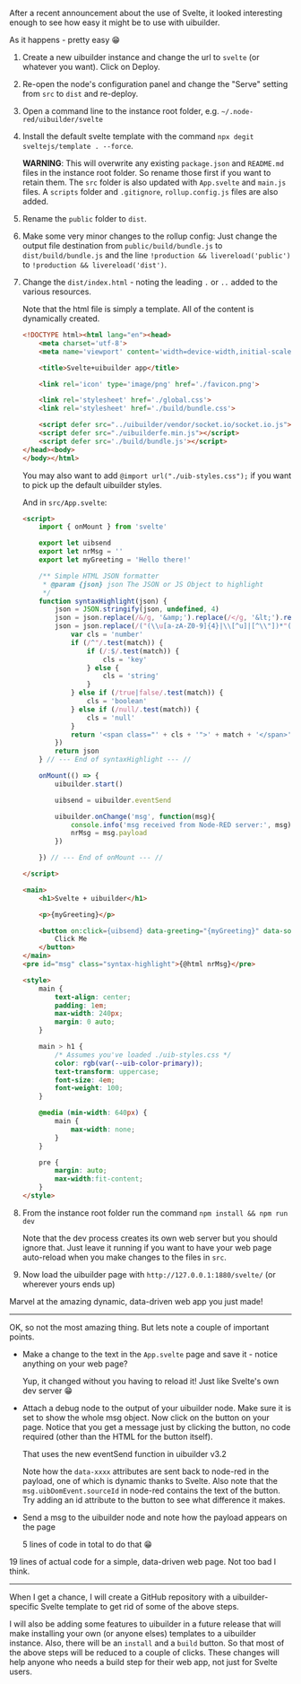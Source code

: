 After a recent announcement about the use of Svelte, it looked interesting enough to see how easy it might be to use with uibuilder.

As it happens - pretty easy :grin: 

1) Create a new uibuilder instance and change the url to `svelte` (or whatever you want). Click on Deploy.
2) Re-open the node's configuration panel and change the "Serve" setting from `src` to `dist` and re-deploy.

3) Open a command line to the instance root folder, e.g. `~/.node-red/uibuilder/svelte`

4) Install the default svelte template with the command `npx degit sveltejs/template . --force`.
   
   **WARNING**: This will overwrite any existing `package.json` and `README.md` files in the instance root folder. So rename those first if you want to retain them. The `src` folder is also updated with `App.svelte` and `main.js` files. A `scripts` folder and `.gitignore`, `rollup.config.js` files are also added.

5) Rename the `public` folder to `dist`.

6) Make some very minor changes to the rollup config: Just change the output file destination from `public/build/bundle.js` to `dist/build/bundle.js` and the line `!production && livereload('public')` to `!production && livereload('dist')`.

7) Change the `dist/index.html` - noting the leading `.` or `..` added to the various resources.

   Note that the html file is simply a template. All of the content is dynamically created.

    ```html
    <!DOCTYPE html><html lang="en"><head>
        <meta charset='utf-8'>
        <meta name='viewport' content='width=device-width,initial-scale=1'>

        <title>Svelte+uibuilder app</title>

        <link rel='icon' type='image/png' href='./favicon.png'>

        <link rel='stylesheet' href='./global.css'>
        <link rel='stylesheet' href='./build/bundle.css'>

        <script defer src="../uibuilder/vendor/socket.io/socket.io.js"></script>
        <script defer src="./uibuilderfe.min.js"></script>
        <script defer src='./build/bundle.js'></script>
    </head><body>
    </body></html>
    ```

    You may also want to add `@import url("./uib-styles.css");` if you want to pick up the default uibuilder styles.

    And in `src/App.svelte`:

    ```html
    <script>
        import { onMount } from 'svelte'

        export let uibsend
        export let nrMsg = ''
        export let myGreeting = 'Hello there!'

        /** Simple HTML JSON formatter
         * @param {json} json The JSON or JS Object to highlight
         */
        function syntaxHighlight(json) {
            json = JSON.stringify(json, undefined, 4)
            json = json.replace(/&/g, '&amp;').replace(/</g, '&lt;').replace(/>/g, '&gt;')
            json = json.replace(/("(\\u[a-zA-Z0-9]{4}|\\[^u]|[^\\"])*"(\s*:)?|\b(true|false|null)\b|-?\d+(?:\.\d*)?(?:[eE][+\-]?\d+)?)/g, function (match) {
                var cls = 'number'
                if (/^"/.test(match)) {
                    if (/:$/.test(match)) {
                        cls = 'key'
                    } else {
                        cls = 'string'
                    }
                } else if (/true|false/.test(match)) {
                    cls = 'boolean'
                } else if (/null/.test(match)) {
                    cls = 'null'
                }
                return '<span class="' + cls + '">' + match + '</span>'
            })
            return json
        } // --- End of syntaxHighlight --- //

        onMount(() => {
            uibuilder.start()

            uibsend = uibuilder.eventSend

            uibuilder.onChange('msg', function(msg){
                console.info('msg received from Node-RED server:', msg)
                nrMsg = msg.payload
            })

        }) // --- End of onMount --- //

    </script>

    <main>
        <h1>Svelte + uibuilder</h1>

        <p>{myGreeting}</p>

        <button on:click={uibsend} data-greeting="{myGreeting}" data-something="this is something">
            Click Me
        </button>
    </main>
    <pre id="msg" class="syntax-highlight">{@html nrMsg}</pre>

    <style>
        main {
            text-align: center;
            padding: 1em;
            max-width: 240px;
            margin: 0 auto;
        }

        main > h1 {
            /* Assumes you've loaded ./uib-styles.css */
            color: rgb(var(--uib-color-primary));
            text-transform: uppercase;
            font-size: 4em;
            font-weight: 100;
        }

        @media (min-width: 640px) {
            main {
                max-width: none;
            }
        }

        pre {
            margin: auto;
            max-width:fit-content;
        }
    </style>
    ```

8) From the instance root folder run the command `npm install && npm run dev`

    Note that the dev process creates its own web server but you should ignore that. Just leave it running if you want to have your web page auto-reload when you make changes to the files in `src`.

9)  Now load the uibuilder page with `http://127.0.0.1:1880/svelte/` (or wherever yours ends up)

   Marvel at the amazing dynamic, data-driven web app you just made!

---

OK, so not the most amazing thing. But lets note a couple of important points.

* Make a change to the text in the `App.svelte` page and save it - notice anything on your web page? 

   Yup, it changed without you having to reload it! Just like Svelte's own dev server :grin: 

* Attach a debug node to the output of your uibuilder node. Make sure it is set to show the whole msg object. Now click on the button on your page. Notice that you get a message just by clicking the button, no code required (other than the HTML for the button itself).

   That uses the new eventSend function in uibuilder v3.2

   Note how the `data-xxxx` attributes are sent back to node-red in the payload, one of which is dynamic thanks to Svelte. Also note that the `msg.uibDomEvent.sourceId` in node-red contains the text of the button. Try adding an id attribute to the button to see what difference it makes.

* Send a msg to the uibuilder node and note how the payload appears on the page

   5 lines of code in total to do that :grin: 

19 lines of actual code for a simple, data-driven web page. Not too bad I think.

---

When I get a chance, I will create a GitHub repository with a uibuilder-specific Svelte template to get rid of some of the above steps.

I will also be adding some features to uibuilder in a future release that will make installing your own (or anyone elses) templates to a uibuilder instance. Also, there will be an `install` and a `build` button. So that most of the above steps will be reduced to a couple of clicks. These changes will help anyone who needs a build step for their web app, not just for Svelte users.